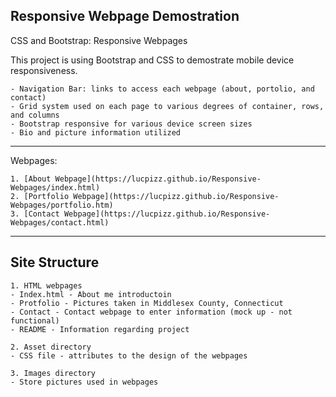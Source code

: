 ##  Responsive Webpage Demostration

CSS and Bootstrap: Responsive Webpages

This project is using Bootstrap and CSS to demostrate mobile device responsiveness.

    - Navigation Bar: links to access each webpage (about, portolio, and contact)
    - Grid system used on each page to various degrees of container, rows, and columns
    - Bootstrap responsive for various device screen sizes
    - Bio and picture information utilized

---

Webpages: 

    1. [About Webpage](https://lucpizz.github.io/Responsive-Webpages/index.html)
    2. [Portfolio Webpage](https://lucpizz.github.io/Responsive-Webpages/portfolio.htm)
    3. [Contact Webpage](https://lucpizz.github.io/Responsive-Webpages/contact.html)

___

## Site Structure

    1. HTML webpages
	- Index.html - About me introductoin 
	- Protfolio - Pictures taken in Middlesex County, Connecticut
	- Contact - Contact webpage to enter information (mock up - not functional)
	- README - Information regarding project

    2. Asset directory
	- CSS file - attributes to the design of the webpages

    3. Images directory
	- Store pictures used in webpages


